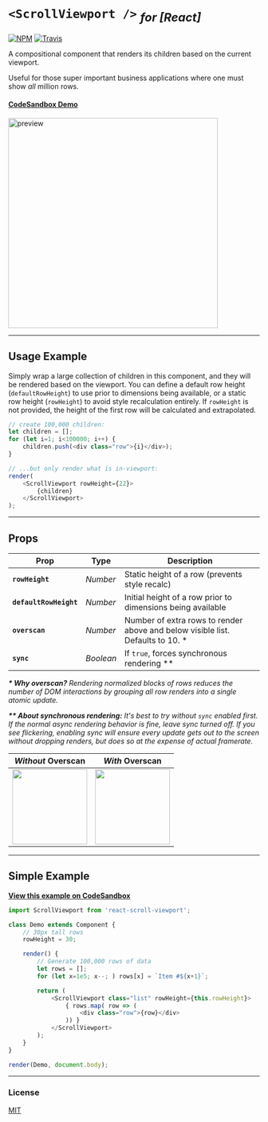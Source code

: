 # `<ScrollViewport />` <sub>_for [React]_</sub>

[![NPM](https://img.shields.io/npm/v/react-scroll-viewport.svg)](https://www.npmjs.com/package/react-scroll-viewport)
[![Travis](https://travis-ci.org/developit/preact-scroll-viewport.svg?branch=master)](https://travis-ci.org/DonnieWest/react-scroll-viewport#)

A compositional component that renders its children based on the current viewport.

Useful for those super important business applications where one must show _all_ million rows.

#### [CodeSandbox Demo](https://codesandbox.io/s/j70zm85py9)

<a href="https://codesandbox.io/s/j70zm85py9">
	<img alt="preview" src="https://i.gyazo.com/38f75b5db9615b0a08304d6cca209e47.gif" width="420">
</a>

---


## Usage Example

Simply wrap a large collection of children in this component, and they will be rendered based on the viewport.
You can define a default row height (`defaultRowHeight`) to use prior to dimensions being available, or a static row height (`rowHeight`) to avoid style recalculation entirely. If `rowHeight` is not provided, the height of the first row will be calculated and extrapolated.

```js
// create 100,000 children:
let children = [];
for (let i=1; i<100000; i++) {
	children.push(<div class="row">{i}</div>);
}

// ...but only render what is in-viewport:
render(
	<ScrollViewport rowHeight={22}>
		{children}
	</ScrollViewport>
);
```


---


## Props

| Prop                  | Type       | Description         |
|-----------------------|------------|---------------------|
| **`rowHeight`**        | _Number_   | Static height of a row (prevents style recalc)
| **`defaultRowHeight`** | _Number_   | Initial height of a row prior to dimensions being available
| **`overscan`**         | _Number_   | Number of extra rows to render above and below visible list. Defaults to 10. \*
| **`sync`**             | _Boolean_  | If `true`, forces synchronous rendering \*\*

_**\* Why overscan?** Rendering normalized blocks of rows reduces the number of DOM interactions by grouping all row renders into a single atomic update._

_**\*\* About synchronous rendering:** It's best to try without `sync` enabled first. If the normal async rendering behavior is fine, leave sync turned off. If you see flickering, enabling sync will ensure every update gets out to the screen without dropping renders, but does so at the expense of actual framerate._


| _Without_ Overscan | _With_ Overscan |
|--------------------|-----------------|
| <img src="https://i.gyazo.com/e192bf1ca835fbe6ad803f7b6270e424.gif" height="150"> | <img src="https://i.gyazo.com/478440d1f06fe543e69fff8b88ce7963.gif" height="150"> |


---

## Simple Example

[**View this example on CodeSandbox**](https://codesandbox.io/s/j70zm85py9)
```js
import ScrollViewport from 'react-scroll-viewport';

class Demo extends Component {
    // 30px tall rows
    rowHeight = 30;

    render() {
		// Generate 100,000 rows of data
		let rows = [];
		for (let x=1e5; x--; ) rows[x] = `Item #${x+1}`;

        return (
            <ScrollViewport class="list" rowHeight={this.rowHeight}>
				{ rows.map( row => (
					<div class="row">{row}</div>
				)) }
			</ScrollViewport>
        );
    }
}

render(Demo, document.body);
```


---


### License

[MIT]

[Original]: https://github.com/developit/preact-scroll-viewport
[MIT]: http://choosealicense.com/licenses/mit/
